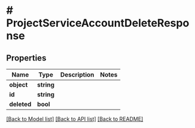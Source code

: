 # # ProjectServiceAccountDeleteResponse

## Properties

Name | Type | Description | Notes
------------ | ------------- | ------------- | -------------
**object** | **string** |  |
**id** | **string** |  |
**deleted** | **bool** |  |

[[Back to Model list]](../../README.md#models) [[Back to API list]](../../README.md#endpoints) [[Back to README]](../../README.md)
